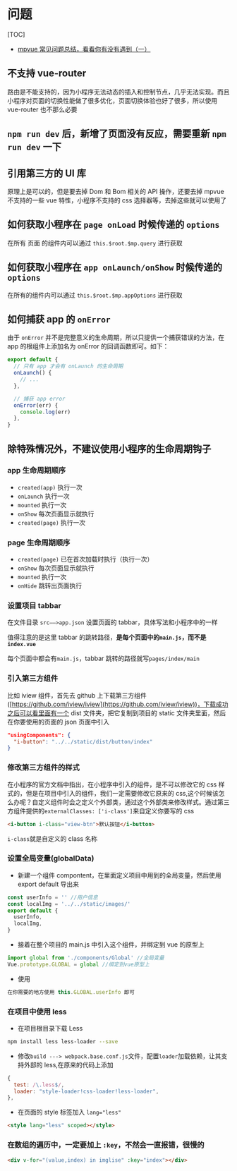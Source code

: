 # 问题

[TOC]

- [mpvue 常见问题总结，看看你有没有遇到（一）](https://www.jianshu.com/p/4ee222b64f58)

## 不支持 vue-router

路由是不能支持的，因为小程序无法动态的插入和控制节点，几乎无法实现。而且小程序对页面的切换性能做了很多优化，页面切换体验也好了很多，所以使用 vue-router 也不那么必要

## `npm run dev` 后，新增了页面没有反应，需要重新 `npm run dev` 一下

## 引用第三方的 UI 库

原理上是可以的，但是要去掉 Dom 和 Bom 相关的 API 操作，还要去掉 mpvue 不支持的一些 vue 特性，小程序不支持的 css 选择器等，去掉这些就可以使用了

## 如何获取小程序在 `page onLoad` 时候传递的 `options`

在所有 页面 的组件内可以通过 `this.$root.$mp.query` 进行获取

## 如何获取小程序在 `app onLaunch/onShow` 时候传递的 `options`

在所有的组件内可以通过 `this.$root.$mp.appOptions` 进行获取

## 如何捕获 app 的 `onError`

由于 `onError` 并不是完整意义的生命周期，所以只提供一个捕获错误的方法，在 app 的根组件上添加名为 onError 的回调函数即可。如下：

```js
export default {
  // 只有 app 才会有 onLaunch 的生命周期
  onLaunch() {
    // ...
  },

  // 捕获 app error
  onError(err) {
    console.log(err)
  },
}
```

## 除特殊情况外，不建议使用小程序的生命周期钩子

### app 生命周期顺序

- `created(app)` 执行一次
- `onLaunch` 执行一次
- `mounted` 执行一次
- `onShow` 每次页面显示就执行
- `created(page)` 执行一次

### page 生命周期顺序

- `created(page)` 已在首次加载时执行（执行一次）
- `onShow` 每次页面显示就执行
- `mounted` 执行一次
- `onHide` 跳转出页面执行

### 设置项目 tabbar

在文件目录 `src——>app.json` 设置页面的 tabbar，具体写法和小程序中的一样

值得注意的是这里 tabbar 的跳转路径，**是每个页面中的`main.js`，而不是`index.vue`**

每个页面中都会有`main.js`，tabbar 跳转的路径就写`pages/index/main`

### 引入第三方组件

比如 iview 组件，首先去 github 上下载第三方组件([https://github.com/iview/iview](https://github.com/iview/iview))，下载成功之后可以看里面有一个 dist 文件夹，把它复制到项目的 static 文件夹里面，然后在你要使用的页面的 json 页面中引入

```json
"usingComponents": {
  "i-button": "../../static/dist/button/index"
}
```

### 修改第三方组件的样式

在小程序的官方文档中指出，在小程序中引入的组件，是不可以修改它的 css 样式的，但是在项目中引入的组件，我们一定需要修改它原来的 css,这个时候该怎么办呢？自定义组件时会之定义个外部类，通过这个外部类来修改样式。通过第三方组件提供的`externalClasses: ['i-class']`来自定义你要写的 css

```html
<i-button i-class="view-btn">默认按钮</i-button>
```

`i-class`就是自定义的 class 名称

### 设置全局变量(globalData)

- 新建一个组件 compontent，在里面定义项目中用到的全局变量，然后使用 export default 导出来

```js
const userInfo = '' //用户信息
const localImg = '../../static/images/'
export default {
  userInfo,
  localImg,
}
```

- 接着在整个项目的 main.js 中引入这个组件，并绑定到 vue 的原型上

```js
import global from './components/Global' //全局变量
Vue.prototype.GLOBAL = global //绑定到vue原型上
```

- 使用

```js
在你需要的地方使用 this.GLOBAL.userInfo 即可
```

### 在项目中使用 less

- 在项目根目录下载 Less

```bash
npm install less less-loader --save
```

- 修改`build ---> webpack.base.conf.js`文件，配置`loader`加载依赖，让其支持外部的 less,在原来的代码上添加

```js
{
  test: /\.less$/,
  loader: "style-loader!css-loader!less-loader",
},
```

- 在页面的 style 标签加入 `lang="less"`

```html
<style lang="less" scoped></style>
```

### 在数组的遍历中，一定要加上 `:key`，不然会一直报错，很慢的

```html
<div v-for="(value,index) in imglise" :key="index"></div>
```

